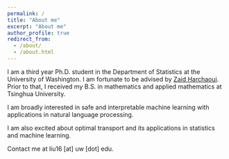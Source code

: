 ```yaml
---
permalink: /
title: "About me"
excerpt: "About me"
author_profile: true
redirect_from:
  - /about/
  - /about.html
---
```


I am a third year Ph.D. student in the Department of Statistics at the University of Washington.
I am fortunate to be advised by [Zaid Harchaoui](http://faculty.washington.edu/zaid/).
Prior to that, I received my B.S. in mathematics and applied mathematics at Tsinghua University.

I am broadly interested in safe and interpretable machine learning with applications in natural language processing.
<!-- In particular, I have been working on developing automatic change detection algorithms to monitor learning machines. -->
I am also excited about optimal transport and its applications in statistics and machine learning.
<!-- I have been working on safe statistical machine learning by developing automatic change detection method for machine learning algorithms to monitor their behavior. -->

Contact me at liu16 [at] uw [dot] edu.
